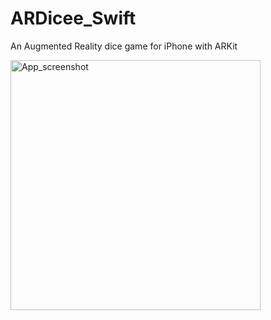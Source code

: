 # ARDicee_Swift
An Augmented Reality dice game for iPhone with ARKit 

<img src="IMG_62336144A70F-1.jpeg" alt="App_screenshot" style="float: left; margin-right: 10px;" width="400"/> 
